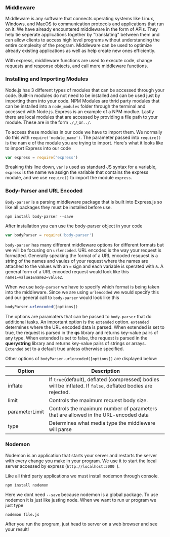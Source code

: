 ### Middleware

Middleware is any software that connects operating systems like Linux, Windows, and MacOS to communication protocols and applications that run on it. We have already encountered middleware in the form of APIs. They help tie seperate applications together by "translating" between them and can allow clients to access high level programs without understanding the entire complexity of the program. Middleware can be used to optimize already existing applications as well as help create new ones efficiently.

With express, middleware functions are used to execute code, change requests and response objects, and call more middleware functions. 

### Installing and Importing Modules 

Node.js has 3 different types of modules that can be accessed through your code. Built-in modules do not need to be installed and can be used just by importing them into your code. NPM Modules are thrid party modules that can be installed into a `node_modules` folder through the terminal and accessed with Node.js. Express is an example of a NPM modlue. Lastly there are local modules that are accessed by providing a file path to your module. These are in the form `./`,`/`,or`../`.

To access these modules in our code we have to import them. We normally do this with `require('module_name')`. The parameter passed into `require()` is the nam e of the module you are trying to import. Here's what it looks like to import Express into our code 

```js
var express = require('express')
```

Breaking this line down, `var` is used as standard JS syntax for a variable, `express` is the name we assign the variable that contains the express module, and we use `require()` to import the module `express`. 

### Body-Parser and URL Encoded

`Body-parser` is a parsing middleware package that is built into Express.js so like all packages they must be installed before use. 

```
npm install body-parser --save
```

After installation you can use the body-parser object in your code

```js
var bodyParser = require('body-parser')
```

`body-parser` has many different middleware options for different formats but we will be focusing on `urlencoded`. URL encoded is the way your request is formatted. Generally speaking the format of a URL encoded resquest is a string of the names and vaules of your request where the names are attached to the values with an `=` sign and each variable is sperated with `&`. A general form of a URL encoded request would look like this `name1=value1&name2=value2`.

When we use `body-parser` we have to specify which format is being taken into the middleware. Since we are using `urlencoded` we would specify this and our general call to `body-parser` would look like this 

```js
bodyParser.urlencoded([options])
```

The options are paramaters that can be passed to `body-parser` that do additional tasks. An important option is the `extended` option. `extended` determines where the URL encoded data is parsed. When extended is set to true, the request is parsed in the **qs** library and returns key-value pairs of any type. When extended is set to false, the request is parsed in the **querystring** library and returns key-value pairs of strings or arrays. `Extended` set to a default true unless otherwise specified. 

Other options of `bodyParser.urlencoded([options])` are displayed below:

| Option         | Description                                                  |
| -------------- | ------------------------------------------------------------ |
| inflate        | If `true`(default), deflated (compressed) bodies will be inflated. If `false`, deflated bodies are rejected. |
| limit          | Controls the maximum request body size.                      |
| parameterLimit | Controls the maximum number of parameters that are allowed in the URL-encoded data |
| type           | Determines what media type the middleware will parse         |

###  

### Nodemon

Nodemon is an application that starts your server and restarts the server with every change you make in your program. We use it to start the local server accessed by express (`http://localhost:3000 `). 

Like all third party applications we must install nodemon through console. 

```
npm install nodemon
```

Here we dont need `--save` because nodemon is a global package. To use nodemon it is just like justing node. When we want to run ur program we just type 

```
nodemon file.js
```

After you run the program, just head to server on a web browser and see your result!
